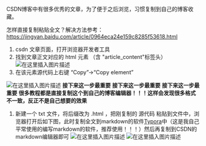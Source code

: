 CSDN博客中有很多优秀的文章，为了便于之后浏览，习惯复制到自己的博客收藏。

怎样直接复制粘贴全文？解决方法参考：https://jingyan.baidu.com/article/0964eca24e159c8285f53618.html

1. csdn 文章页面，打开浏览器开发者工具
2. 找到文章正文对应的 html 元素 （含 "article_content"标签头）
   ![在这里插入图片描述](https://i-blog.csdnimg.cn/blog_migrate/31254fc81bcce7aed8b37108ad7255d0.png)
3. 在该元素源代码上右键 “Copy”->“Copy element”

![在这里插入图片描述](https://i-blog.csdnimg.cn/blog_migrate/46df94a71951cb91939d06f667602af0.png)
**接下来这一步最重要**
**接下来这一步最重要**
**接下来这一步最重要**
**很多教程都是直接复制这个到自己的博客编辑器！！！这样会发现很多格式不一致，反正不是自己想要的效果**

1. 新建一个 txt 文件，将后缀改为 .html ，把刚复制的 源代码 粘贴到文件中，浏览器打开后如下图，此时复制全文到markdown的软件[Typora](https://www.typora.io/)中（这是我自己平常使用的编写markdown的软件，推荐使用！！！）然后再复制到CSDN的markdown编辑器即可
   ![在这里插入图片描述](https://i-blog.csdnimg.cn/blog_migrate/83ebe86a1bf117d9a38e59c6649ade9a.png)
   ![在这里插入图片描述](https://i-blog.csdnimg.cn/blog_migrate/0416716216e49e20e99afbbb95058e49.png)